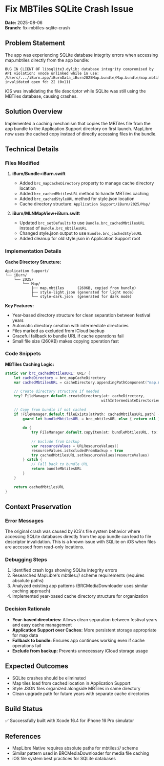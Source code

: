 # Fix MBTiles SQLite Crash Issue
**Date:** 2025-08-06  
**Branch:** fix-mbtiles-sqlite-crash

## Problem Statement
The app was experiencing SQLite database integrity errors when accessing map.mbtiles directly from the app bundle:
```
BUG IN CLIENT OF libsqlite3.dylib: database integrity compromised by API violation: vnode unlinked while in use: /Users/.../iBurn.app/iBurnData_iBurn2025Map.bundle/Map.bundle/map.mbtiles
invalidated open fd: 22 (0x11)
```

iOS was invalidating the file descriptor while SQLite was still using the MBTiles database, causing crashes.

## Solution Overview
Implemented a caching mechanism that copies the MBTiles file from the app bundle to the Application Support directory on first launch. MapLibre now uses the cached copy instead of directly accessing files in the bundle.

## Technical Details

### Files Modified

1. **iBurn/Bundle+iBurn.swift**
   - Added `brc_mapCacheDirectory` property to manage cache directory location
   - Added `brc_cachedMbtilesURL` method to handle MBTiles caching
   - Added `brc_cachedStyleURL` method for style.json location
   - Cache directory structure: `Application Support/iBurn/2025/Map/`

2. **iBurn/MLNMapView+iBurn.swift**
   - Updated `brc_setDefaults` to use `Bundle.brc_cachedMbtilesURL` instead of `Bundle.brc_mbtilesURL`
   - Changed style.json output to use `Bundle.brc_cachedStyleURL`
   - Added cleanup for old style.json in Application Support root

### Implementation Details

**Cache Directory Structure:**
```
Application Support/
└── iBurn/
    └── 2025/
        └── Map/
            ├── map.mbtiles      (260KB, copied from bundle)
            ├── style-light.json (generated for light mode)
            └── style-dark.json  (generated for dark mode)
```

**Key Features:**
- Year-based directory structure for clean separation between festival years
- Automatic directory creation with intermediate directories
- Files marked as excluded from iCloud backup
- Graceful fallback to bundle URL if cache operations fail
- Small file size (260KB) makes copying operation fast

### Code Snippets

**MBTiles Caching Logic:**
```swift
static var brc_cachedMbtilesURL: URL? {
    let cacheDirectory = brc_mapCacheDirectory
    var cachedMbtilesURL = cacheDirectory.appendingPathComponent("map.mbtiles")
    
    // Create directory structure if needed
    try? FileManager.default.createDirectory(at: cacheDirectory, 
                                            withIntermediateDirectories: true)
    
    // Copy from bundle if not cached
    if !FileManager.default.fileExists(atPath: cachedMbtilesURL.path) {
        guard let bundleMbtilesURL = brc_mbtilesURL else { return nil }
        
        do {
            try FileManager.default.copyItem(at: bundleMbtilesURL, to: cachedMbtilesURL)
            
            // Exclude from backup
            var resourceValues = URLResourceValues()
            resourceValues.isExcludedFromBackup = true
            try cachedMbtilesURL.setResourceValues(resourceValues)
        } catch {
            // Fall back to bundle URL
            return bundleMbtilesURL
        }
    }
    
    return cachedMbtilesURL
}
```

## Context Preservation

### Error Messages
The original crash was caused by iOS's file system behavior where accessing SQLite databases directly from the app bundle can lead to file descriptor invalidation. This is a known issue with SQLite on iOS when files are accessed from read-only locations.

### Debugging Steps
1. Identified crash logs showing SQLite integrity errors
2. Researched MapLibre's mbtiles:// scheme requirements (requires absolute paths)
3. Analyzed existing app patterns (BRCMediaDownloader uses similar caching approach)
4. Implemented year-based cache directory structure for organization

### Decision Rationale
- **Year-based directories:** Allows clean separation between festival years and easy cache management
- **Application Support over Caches:** More persistent storage appropriate for map data
- **Fallback to bundle:** Ensures app continues working even if cache operations fail
- **Exclude from backup:** Prevents unnecessary iCloud storage usage

## Expected Outcomes
- SQLite crashes should be eliminated
- Map tiles load from cached location in Application Support
- Style JSON files organized alongside MBTiles in same directory
- Clean upgrade path for future years with separate cache directories

## Build Status
✅ Successfully built with Xcode 16.4 for iPhone 16 Pro simulator

## References
- MapLibre Native requires absolute paths for mbtiles:// scheme
- Similar pattern used in BRCMediaDownloader for media file caching
- iOS file system best practices for SQLite databases